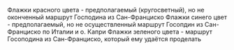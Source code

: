 Флажки красного цвета - предполагаемый (кругосветный), но не оконченный маршрут Господина из Сан-Франциско
Флажки синего цвет - предполагаемый, но не осуществленный маршрут Госопдин из Сан-Франциско по Италии и о. Капри
Флажки зеленого цвета - маршрут Госоподина из Сан-Франциско, который ему удаётся проделать
